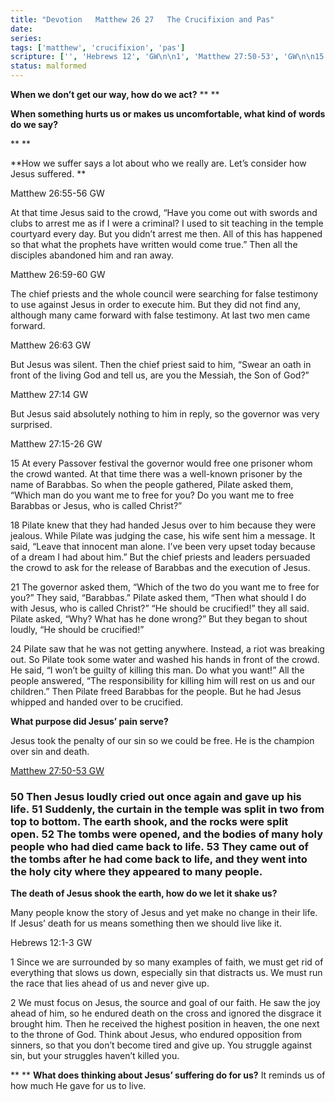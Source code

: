 ```yaml
---
title: "Devotion   Matthew 26 27   The Crucifixion and Pas"
date: 
series: 
tags: ['matthew', 'crucifixion', 'pas']
scripture: ['', 'Hebrews 12', 'GW\n\n1', 'Matthew 27:50-53', 'GW\n\n15', 'Hebrews 12:1-3', 'Matthew 27:15-26', 'Matthew 26:55-56', 'Matthew 27', 'Matthew 26', 'Matthew 26:59-60']
status: malformed
---
```


**When we don’t get our way, how do we act?**
**
**

**When something hurts us or makes us uncomfortable, what kind of words do we say?**

**
**

**How we suffer says a lot about who we really are. Let’s consider how Jesus suffered. **

Matthew 26:55-56 GW

At that time Jesus said to the crowd, “Have you come out with swords and clubs to arrest me as if I were a criminal? I used to sit teaching in the temple courtyard every day. But you didn’t arrest me then. All of this has happened so that what the prophets have written would come true.” Then all the disciples abandoned him and ran away.

Matthew 26:59-60 GW

The chief priests and the whole council were searching for false testimony to use against Jesus in order to execute him. But they did not find any, although many came forward with false testimony. At last two men came forward.

Matthew 26:63 GW

But Jesus was silent. Then the chief priest said to him, “Swear an oath in front of the living God and tell us, are you the Messiah, the Son of God?”

Matthew 27:14 GW

But Jesus said absolutely nothing to him in reply, so the governor was very surprised.

Matthew 27:15-26 GW

15 At every Passover festival the governor would free one prisoner whom the crowd wanted. At that time there was a well-known prisoner by the name of Barabbas. So when the people gathered, Pilate asked them, “Which man do you want me to free for you? Do you want me to free Barabbas or Jesus, who is called Christ?”

18 Pilate knew that they had handed Jesus over to him because they were jealous. While Pilate was judging the case, his wife sent him a message. It said, “Leave that innocent man alone. I’ve been very upset today because of a dream I had about him.” But the chief priests and leaders persuaded the crowd to ask for the release of Barabbas and the execution of Jesus.

21 The governor asked them, “Which of the two do you want me to free for you?” They said, “Barabbas.” Pilate asked them, “Then what should I do with Jesus, who is called Christ?” “He should be crucified!” they all said. Pilate asked, “Why? What has he done wrong?” But they began to shout loudly, “He should be crucified!”

24 Pilate saw that he was not getting anywhere. Instead, a riot was breaking out. So Pilate took some water and washed his hands in front of the crowd. He said, “I won’t be guilty of killing this man. Do what you want!” All the people answered, “The responsibility for killing him will rest on us and our children.” Then Pilate freed Barabbas for the people. But he had Jesus whipped and handed over to be crucified.

**What purpose did Jesus’ pain serve?**

Jesus took the penalty of our sin so we could be free. He is the champion over sin and death.

[Matthew 27:50-53](https://my.bible.com/bible/70/MAT.27.GW)[ GW](https://my.bible.com/versions/70)

### 50 Then Jesus loudly cried out once again and gave up his life. 51 Suddenly, the curtain in the temple was split in two from top to bottom. The earth shook, and the rocks were split open. 52 The tombs were opened, and the bodies of many holy people who had died came back to life. 53 They came out of the tombs after he had come back to life, and they went into the holy city where they appeared to many people.

**The death of Jesus shook the earth, how do we let it shake us?**

Many people know the story of Jesus and yet make no change in their life. If Jesus’ death for us means something then we should live like it.

Hebrews 12:1-3 GW

1 Since we are surrounded by so many examples of faith, we must get rid of everything that slows us down, especially sin that distracts us. We must run the race that lies ahead of us and never give up.

2 We must focus on Jesus, the source and goal of our faith. He saw the joy ahead of him, so he endured death on the cross and ignored the disgrace it brought him. Then he received the highest position in heaven, the one next to the throne of God. Think about Jesus, who endured opposition from sinners, so that you don’t become tired and give up. You struggle against sin, but your struggles haven’t killed you.

**
**
**What does thinking about Jesus’ suffering do for us?**
It reminds us of how much He gave for us to live.